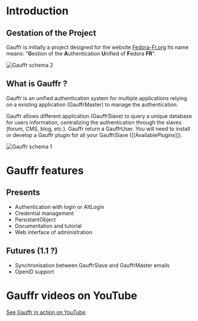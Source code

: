 Introduction
============

Gestation of the Project
------------------------
Gauffr is initially a project designed for the website [Fedora-Fr.org](http://www.fedora-fr.org) Its name means: "**G**estion of the **A**uthentication **U**nified of **F**edora **FR**".

![Gauffr schema 2](http://www.llaumgui.com/public/gauffr/Gauffr_schema2.png "Gauffr schema 2")

What is Gauffr ?
----------------
Gauffr is an unified authentication system for multiple applications relying on a existing application (GauffrMaster) to manage the authentication.

Gauffr allows different application (GauffrSlave) to query a unique database for users information, centralizing the authentication through the slaves (forum, CMS, blog, etc.). Gauffr return a GauffrUser. You will need to install or develop a Gauffr plugin for all your GauffrSlave ([[AvailablePlugins]]).

![Gauffr schema 1](http://www.llaumgui.com/public/gauffr/Gauffr_schema.png "Gauffr schema 1")

Gauffr features
===============
Presents
--------
 * Authentication with login or AltLogin
 * Credential management
 * PersistantObject
 * Documentation and tutorial
 * Web interface of administration

Futures (1.1 ?)
---------------
 * Synchronisation between GauffrSlave and GauffrMaster emails
 * OpenID support

Gauffr videos on YouTube
========================
[See Gauffr in action on YouTube](http://www.youtube.com/user/llaumgui007#p/c/AE9E0F17191C21F1).

